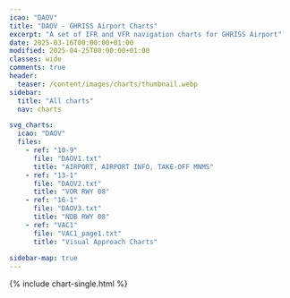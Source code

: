 ```yaml
---
icao: "DAOV" 
title: "DAOV - GHRISS Airport Charts"
excerpt: "A set of IFR and VFR navigation charts for GHRISS Airport"
date: 2025-03-16T00:00:00+01:00
modified: 2025-04-25T00:00:00+01:00
classes: wide
comments: true
header:
  teaser: /content/images/charts/thumbnail.webp
sidebar:
  title: "All charts"
  nav: charts

svg_charts:
  icao: "DAOV"
  files:
    - ref: "10-9"
      file: "DAOV1.txt"
      title: "AIRPORT, AIRPORT INFO, TAKE-OFF MNMS"
    - ref: "13-1"
      file: "DAOV2.txt"
      title: "VOR RWY 08"
    - ref: "16-1"
      file: "DAOV3.txt"
      title: "NDB RWY 08"
    - ref: "VAC1"
      file: "VAC1_page1.txt"
      title: "Visual Approach Charts"
      
sidebar-map: true
---
```


{% include chart-single.html %}
